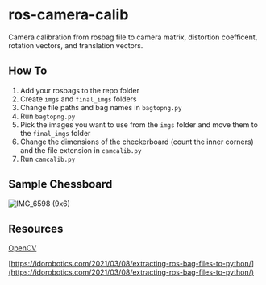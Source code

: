 # ros-camera-calib
Camera calibration from rosbag file to camera matrix, distortion coefficent, rotation vectors, and translation vectors. 

## How To
1. Add your rosbags to the repo folder
2. Create `imgs` and `final_imgs` folders
3. Change file paths and bag names in `bagtopng.py`
4. Run `bagtopng.py`
5. Pick the images you want to use from the `imgs` folder and move them to the `final_imgs` folder
6. Change the dimensions of the checkerboard (count the inner corners) and the file extension in `camcalib.py`
7. Run `camcalib.py`

## Sample Chessboard
![IMG_6598](https://github.com/vichan7/ros-camera-calib/assets/117228381/1e17886e-89ec-46f8-af90-678717c69ad5)
(9x6)

## Resources
[OpenCV](https://www.geeksforgeeks.org/camera-calibration-with-python-opencv/#)

[https://idorobotics.com/2021/03/08/extracting-ros-bag-files-to-python/](https://idorobotics.com/2021/03/08/extracting-ros-bag-files-to-python/)

